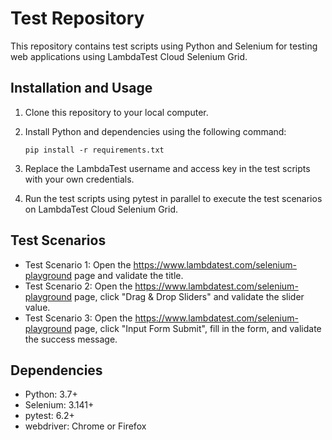 Test Repository
===============

This repository contains test scripts using Python and Selenium for testing web applications using LambdaTest Cloud Selenium Grid.

Installation and Usage
----------------------

1.  Clone this repository to your local computer.
2.  Install Python and dependencies using the following command:
    
        pip install -r requirements.txt
    
3.  Replace the LambdaTest username and access key in the test scripts with your own credentials.
4.  Run the test scripts using pytest in parallel to execute the test scenarios on LambdaTest Cloud Selenium Grid.

Test Scenarios
--------------

*   Test Scenario 1: Open the https://www.lambdatest.com/selenium-playground page and validate the title.
*   Test Scenario 2: Open the https://www.lambdatest.com/selenium-playground page, click "Drag & Drop Sliders" and validate the slider value.
*   Test Scenario 3: Open the https://www.lambdatest.com/selenium-playground page, click "Input Form Submit", fill in the form, and validate the success message.

Dependencies
------------

*   Python: 3.7+
*   Selenium: 3.141+
*   pytest: 6.2+
*   webdriver: Chrome or Firefox